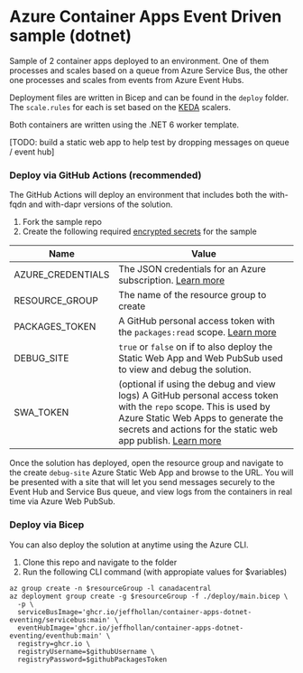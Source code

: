# Azure Container Apps Event Driven sample (dotnet)

Sample of 2 container apps deployed to an environment. One of them processes and scales based on a queue from Azure Service Bus, the other one processes and scales from events from Azure Event Hubs.

Deployment files are written in Bicep and can be found in the `deploy` folder.  The `scale.rules` for each is set based on the [KEDA](https://keda.sh) scalers.

Both containers are written using the .NET 6 worker template.

[TODO: build a static web app to help test by dropping messages on queue / event hub]

### Deploy via GitHub Actions (recommended)
The GitHub Actions will deploy an environment that includes both the with-fqdn and with-dapr versions of the solution.

1. Fork the sample repo
2. Create the following required [encrypted secrets](https://docs.github.com/en/actions/security-guides/encrypted-secrets#creating-encrypted-secrets-for-an-environment) for the sample

  | Name | Value |
  | ---- | ----- |
  | AZURE_CREDENTIALS | The JSON credentials for an Azure subscription. [Learn more](https://docs.microsoft.com/azure/developer/github/connect-from-azure?tabs=azure-portal%2Cwindows#create-a-service-principal-and-add-it-as-a-github-secret) |
  | RESOURCE_GROUP | The name of the resource group to create |
  | PACKAGES_TOKEN | A GitHub personal access token with the `packages:read` scope. [Learn more](https://docs.github.com/en/authentication/keeping-your-account-and-data-secure/creating-a-personal-access-token) |
  | DEBUG_SITE | `true` or `false`  on if to also deploy the Static Web App and Web PubSub used to view and debug the solution.|
  | SWA_TOKEN | (optional if using the debug and view logs) A GitHub personal access token with the `repo` scope. This is used by Azure Static Web Apps to generate the secrets and actions for the static web app publish. [Learn more](https://docs.github.com/en/authentication/keeping-your-account-and-data-secure/creating-a-personal-access-token) |

Once the solution has deployed, open the resource group and navigate to the create `debug-site` Azure Static Web App and browse to the URL.  You will be presented with a site that will let you send messages securely to the Event Hub and Service Bus queue, and view logs from the containers in real time via Azure Web PubSub.

### Deploy via Bicep
You can also deploy the solution at anytime using the Azure CLI.

1. Clone this repo and navigate to the folder
2. Run the following CLI command (with appropiate values for $variables)
  ```cli
  az group create -n $resourceGroup -l canadacentral
  az deployment group create -g $resourceGroup -f ./deploy/main.bicep \
    -p \
    serviceBusImage='ghcr.io/jeffhollan/container-apps-dotnet-eventing/servicebus:main' \
    eventHubImage='ghcr.io/jeffhollan/container-apps-dotnet-eventing/eventhub:main' \
    registry=ghcr.io \
    registryUsername=$githubUsername \
    registryPassword=$githubPackagesToken